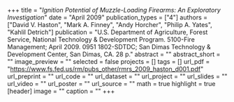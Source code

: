 +++
title = "*Ignition Potential of Muzzle-Loading Firearms: An Exploratory Investigation*"
date = "April 2009"
publication_types = ["4"]
authors = ["David V. Haston", "Mark A. Finney", "Andy Horcher", "Philip A. Yates", "Kahlil Detrich"]
publication = "U.S. Department of Agriculture, Forest Service, National Technology & Development Program. 5100-Fire Management; April 2009. 0951 1802-SDTDC; San Dimas Technology & Development Center, San Dimas, CA. 28 p."
abstract = ""
abstract_short = ""
image_preview = ""
selected = false
projects = []
tags = []
url_pdf = "https://www.fs.fed.us/rm/pubs_other/rmrs_2009_haston_d001.pdf"
url_preprint = ""
url_code = ""
url_dataset = ""
url_project = ""
url_slides = ""
url_video = ""
url_poster = ""
url_source = ""
math = true
highlight = true
[header]
image = ""
caption = ""
+++
